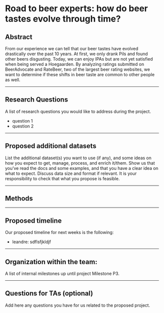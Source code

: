 # Road to beer experts: how do beer tastes evolve through time?

## Abstract

From our experience we can tell that our beer tastes have evolved drastically over the past 10 years. At first, we only drank Pils and found other beers disgusting. Today, we can enjoy IPAs but are not yet satisfied when being served a Hoegaarden. By analyzing ratings submitted on BeerAdvocate and RateBeer, two of the largest beer rating websites, we want to determine if these shifts in beer taste are common to other people as well.

<!-- We could try to classify users into different categories, going from complete beginner to expert, based per example on the number of reviews a user has written. It would then be interesting to detect first how these people’s tastes differ from each other, but also if in the beginning an expert had the same tastes/drank similar beers as a complete beginner. By looking at the text reviews through time, we might also find that users develop a specific vocabulary and become more able to express their sentiment towards beer. -->

***
## Research Questions

A list of research questions you would like to address during the project.
- question 1
- question 2

***
## Proposed additional datasets

List the additional dataset(s) you want to use (if any), and some ideas on how you expect to get, manage, process, and enrich it/them. Show us that you’ve read the docs and some examples, and that you have a clear idea on what to expect. Discuss data size and format if relevant. It is your responsibility to check that what you propose is feasible.

***
## Methods

***
## Proposed timeline
Our proposed timeline for next weeks is the following:
* leandre: sdflsfjkldjf 

***
## Organization within the team: 
A list of internal milestones up until project Milestone P3.

***
## Questions for TAs (optional)
Add here any questions you have for us related to the proposed project.